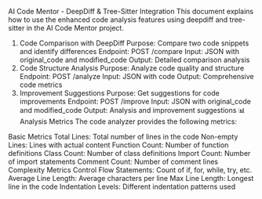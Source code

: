 AI Code Mentor - DeepDiff & Tree-Sitter Integration
This document explains how to use the enhanced code analysis features using deepdiff and tree-sitter in the AI Code Mentor project.

1. Code Comparison with DeepDiff
Purpose: Compare two code snippets and identify differences
Endpoint: POST /compare
Input: JSON with original_code and modified_code
Output: Detailed comparison analysis
2. Code Structure Analysis
Purpose: Analyze code quality and structure
Endpoint: POST /analyze
Input: JSON with code
Output: Comprehensive code metrics
3. Improvement Suggestions
Purpose: Get suggestions for code improvements
Endpoint: POST /improve
Input: JSON with original_code and modified_code
Output: Analysis and improvement suggestions
📊 Analysis Metrics
The code analyzer provides the following metrics:

Basic Metrics
Total Lines: Total number of lines in the code
Non-empty Lines: Lines with actual content
Function Count: Number of function definitions
Class Count: Number of class definitions
Import Count: Number of import statements
Comment Count: Number of comment lines
Complexity Metrics
Control Flow Statements: Count of if, for, while, try, etc.
Average Line Length: Average characters per line
Max Line Length: Longest line in the code
Indentation Levels: Different indentation patterns used
